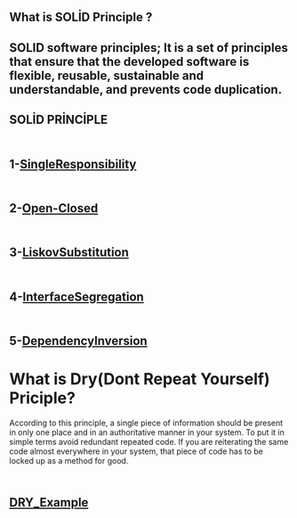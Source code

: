 ## What is SOLİD Principle ?
## SOLID software principles; It is a set of principles that ensure that the developed software is flexible, reusable, sustainable and understandable, and prevents code duplication.

## SOLİD PRİNCİPLE

## <br> 1-[SingleResponsibility](https://github.com/SongulSYTRK/Software_Principle/tree/master/1_SingleResponsibility)
## <br> 2-[Open-Closed](https://github.com/SongulSYTRK/Software_Principle/tree/master/2-OperClosed)
## <br> 3-[LiskovSubstitution](https://github.com/SongulSYTRK/Software_Principle/tree/master/3.LiskovSubstitution)
## <br> 4-[InterfaceSegregation](https://github.com/SongulSYTRK/Software_Principle/tree/master/4-InterfaceSegregation)
## <br> 5-[DependencyInversion](https://github.com/SongulSYTRK/Software_Principle/tree/master/5_DependencyInversion)


# What is Dry(Dont Repeat Yourself) Priciple?

According to this principle, a single piece of information should be present in only one place and in an authoritative manner in your system.
To put it in simple terms avoid redundant repeated code. If you are reiterating the same code almost everywhere in your system, that piece of code has to be locked up as a method for good.
## <br>[DRY_Example](https://github.com/SongulSYTRK/Software_Principle/tree/master/DRY_Principle)
